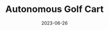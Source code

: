 ---
layout: default
title: Autonomous Golf Cart
modal-id: 1
date: 2023-06-26
img: drive-by-wire-1.jpg
img1: drive-by-wire-3.jpg
img2: golfcart.jpg
alt: image-alt
project-date: June 2022
client: ECE Department
category: Electrical/Computer Engineering
link:
Repolink: https://github.com/m-decicco/Golf-Cart
Newslink: https://floridapoly.edu/news/articles/2022/11/110122-drive-by-wire-golf-cart.php
Researchlink: https://www.researchgate.net/publication/370621855_Drive-By-Wire_Conversion_of_an_Electric_Golf-Cart_for_Self-Driving_Vehicles_Research
description: Entire drive-by-wire conversion of an electric golf cart using a Raspberry Pi and an Arduino for Self-Driving Vehicles Research.
outcome: "As part of my Self-Driving Vehicles Research project, I successfully completed an entire drive-by-wire conversion of an electric golf cart utilizing a Raspberry Pi and an Arduino. This project provided me with a valuable opportunity to learn and apply Python programming, where I became proficient in using essential libraries such as PySimpleGUI for developing the touchscreen interface and PyGame for interfacing with the Xbox remote.

To achieve precise control and smooth operation, I integrated an Arduino Nano to control the stepper, which allowed for better management of step pulses and seamless integration with the absolute encoder. Leveraging timers and interrupts protocols, I ensured that the stepper consistently maintained the correct angle for optimized performance.

Throughout the project, I gained extensive experience in wiring and circuitry as I incorporated various components, including pneumatics and other sensors. The final result yielded three distinct control modes. The manual mode allowed the golf cart to function conventionally, while the Xbox mode empowered users to control all aspects of the cart using an Xbox One remote. Additionally, I implemented a Serial mode that enabled users to run computationally intensive algorithms on their laptop or PC and transmit commands to the Raspberry Pi.

To ensure safety and reliability, I incorporated fail-safe mechanisms that automatically halt cart movement if new commands are not received within 0.1 seconds. This precautionary measure guarantees that abrupt disconnections of the remote or serial device do not lead to potential hazards.

Throughout the course of this project, I had the privilege of collaborating with esteemed professors, graduate students, and fabrication specialists. The experience not only enhanced my technical skills but also provided valuable insights into working effectively within a team and navigating complex research-oriented projects.

Overall, this drive-by-wire conversion project for the electric golf cart showcases my proficiency in Python programming, Raspberry Pi, and Arduino integration, as well as my ability to tackle multifaceted challenges and implement practical solutions in the realm of self-driving vehicles research."
---